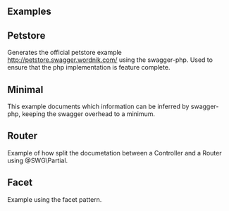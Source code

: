 Examples
---------

## Petstore
Generates the official petstore example http://petstore.swagger.wordnik.com/ using the swagger-php.
Used to ensure that the php implementation is feature complete.

## Minimal
This example documents which information can be inferred by swagger-php, keeping the swagger overhead to a minimum.

## Router
Example of how split the documetation between a Controller and a Router using @SWG\Partial.

## Facet
Example using the facet pattern.